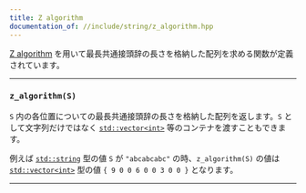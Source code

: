 ```yaml
---
title: Z algorithm
documentation_of: //include/string/z_algorithm.hpp
---
```


[Z algorithm](https://codeforces.com/blog/entry/3107) を用いて最長共通接頭辞の長さを格納した配列を求める関数が定義されています。

---

### `z_algorithm(S)`

`S` 内の各位置についての最長共通接頭辞の長さを格納した配列を返します。`S` として文字列だけではなく [`std::vector<int>`](https://cpprefjp.github.io/reference/vector/vector.html) 等のコンテナを渡すこともできます。

例えば [`std::string`](https://cpprefjp.github.io/reference/string/basic_string.html) 型の値 `S` が `"abcabcabc"` の時、`z_algorithm(S)` の値は [`std::vector<int>`](https://cpprefjp.github.io/reference/vector/vector.html) 型の値 `{ 9 0 0 6 0 0 3 0 0 }` となります。

---
